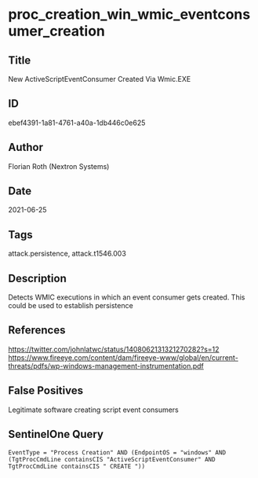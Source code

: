 # proc_creation_win_wmic_eventconsumer_creation

## Title
New ActiveScriptEventConsumer Created Via Wmic.EXE

## ID
ebef4391-1a81-4761-a40a-1db446c0e625

## Author
Florian Roth (Nextron Systems)

## Date
2021-06-25

## Tags
attack.persistence, attack.t1546.003

## Description
Detects WMIC executions in which an event consumer gets created. This could be used to establish persistence

## References
https://twitter.com/johnlatwc/status/1408062131321270282?s=12
https://www.fireeye.com/content/dam/fireeye-www/global/en/current-threats/pdfs/wp-windows-management-instrumentation.pdf

## False Positives
Legitimate software creating script event consumers

## SentinelOne Query
```
EventType = "Process Creation" AND (EndpointOS = "windows" AND (TgtProcCmdLine containsCIS "ActiveScriptEventConsumer" AND TgtProcCmdLine containsCIS " CREATE "))

```